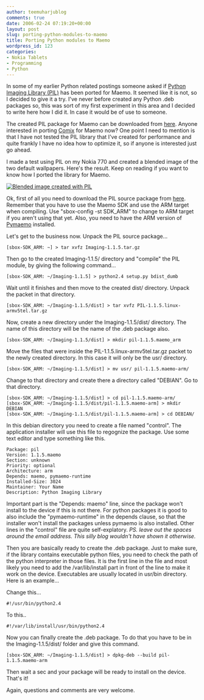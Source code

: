 ```yaml
---
author: teemuharjublog
comments: true
date: 2006-02-24 07:19:20+00:00
layout: post
slug: porting-python-modules-to-maemo
title: Porting Python modules to Maemo
wordpress_id: 123
categories:
- Nokia Tablets
- Programming
- Python
---
```


In some of my earlier Python related postings someone asked if [Python Imaging Library (PIL)](http://www.pythonware.com/products/pil/index.htm) has been ported for Maemo. It seemed like it is not, so I decided to give it a try. I've never before created any Python .deb packages so, this was sort of my first experiment in this area and I decided to write here how I did it. In case it would be of use to someone.

The created PIL package for Maemo can be downloaded from [here](http://www.teemuharju.net/maemo/). Anyone interested in porting [Comix](http://comix.sourceforge.net/) for Maemo now? One point I need to mention is that I have not tested the PIL library that I've created for performance and quite frankly I have no idea how to optimize it, so if anyone is interested just go ahead.

I made a test using PIL on my Nokia 770 and created a blended image of the two default wallpapers. Here's the result. Keep on reading if you want to know how I ported the library for Maemo.

[![Blended image created with PIL](http://static.flickr.com/53/129920475_bede045674_m.jpg)](http://static.flickr.com/53/129920475_bede045674_o.jpg)

<!-- more -->

Ok, first of all you need to download the PIL source package from [here](http://effbot.org/downloads/Imaging-1.1.5.tar.gz). Remember that you have to use the Maemo SDK and use the ARM target when compiling. Use "sbox-config -st SDK_ARM" to change to ARM target if you aren't using that yet. Also, you need to have the ARM version of [Pymaemo](http://pymaemo.sf.net) installed.

Let's get to the business now. Unpack the PIL source package...

    
    
    [sbox-SDK_ARM: ~] > tar xvfz Imaging-1.1.5.tar.gz
    



Then go to the created Imaging-1.1.5/ directory and "compile" the PIL module, by giving the following command...

    
    
    [sbox-SDK_ARM: ~/Imaging-1.1.5] > python2.4 setup.py bdist_dumb
    



Wait until it finishes and then move to the created dist/ directory. Unpack the packet in that directory.

    
    
    [sbox-SDK_ARM: ~/Imaging-1.1.5/dist] > tar xvfz PIL-1.1.5.linux-armv5tel.tar.gz
    



Now, create a new directory under the Imaging-1.1.5/dist/ directory. The name of this directory will be the name of the .deb package also.

    
    
    [sbox-SDK_ARM: ~/Imaging-1.1.5/dist] > mkdir pil-1.1.5.maemo_arm
    



Move the files that were inside the PIL-1.1.5.linux-armv5tel.tar.gz packet to the newly created directory. In this case it will only be the usr/ directory.

    
    
    [sbox-SDK_ARM: ~/Imaging-1.1.5/dist] > mv usr/ pil-1.1.5.maemo-arm/
    



Change to that directory and create there a directory called "DEBIAN". Go to that directory.

    
    
    [sbox-SDK_ARM: ~/Imaging-1.1.5/dist] > cd pil-1.1.5.maemo-arm/
    [sbox-SDK_ARM: ~/Imaging-1.1.5/dist/pil-1.1.5.maemo-arm] > mkdir DEBIAN
    [sbox-SDK_ARM: ~/Imaging-1.1.5/dist/pil-1.1.5.maemo-arm] > cd DEBIAN/
    



In this debian directory you need to create a file named "control". The application installer will use this file to regognize the package. Use some text editor and type something like this.

    
    
    Package: pil
    Version: 1.1.5.maemo
    Section: unknown
    Priority: optional
    Architecture: arm
    Depends: maemo, pymaemo-runtime
    Installed-Size: 3024
    Maintainer: Your Name 
    Description: Python Imaging Library
    



Important part is the "Depends: maemo" line, since the package won't install to the device if this is not there. For python packages it is good to also include the "pymaemo-runtime" in the depends clause, so that the installer won't install the packages unless pymaemo is also installed. Other lines in the "control" file are quite self-explatory. _PS. leave out the spaces around the email address. This silly blog wouldn't have shown it otherwise._

Then you are basically ready to create the .deb package. Just to make sure, if the library contains executable python files, you need to check the path of the python interpreter in those files. It is the first line in the file and most likely you need to add the /var/lib/install part in front of the line to make it work on the device. Executables are usually located in usr/bin directory. Here is an example...

Change this...

    
    
    #!/usr/bin/python2.4
    



To this..

    
    
    #!/var/lib/install/usr/bin/python2.4
    



Now you can finally create the .deb package. To do that you have to be in the Imaging-1.1.5/dist/ folder and give this command.

    
    
    [sbox-SDK_ARM: ~/Imaging-1.1.5/dist] > dpkg-deb --build pil-1.1.5.maemo-arm
    



Then wait a sec and your package will be ready to install on the device. That's it!

Again, questions and comments are very welcome.
